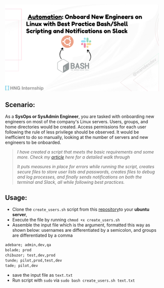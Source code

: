![Process Overview](images/hng-bash-banner.png)

## Scenario:
As a **SysOps or SysAdmin Engineer**, you are tasked with onboarding new engineers on most of the company's Linux servers. Users, groups, and home directories would be created. Access permissions for each user following the rule of less privilege should be observed. It would be inefficient to do so manually, looking at the number of servers and new engineers to be onboarded.
> *I have created a script that meets the basic requirements and some more. Check my [article](https://dev.to/wandexdev/automation-onboard-new-engineers-on-linux-with-best-practice-bashshell-scripting-121o) here for a detailed walk through* 
>
>*It puts measures in place for errors while running the script, creates secure files to store user lists and passwords, creates files to debug and log processes, and finally sends notifications on both the terminal and Slack, all while following best practices.*

## Usage:
- Clone the `create_users.sh` script from this [repository](https://github.com/wandexdev/Linux-User-Management-Automation-with-Bash-Scripting/blob/main/create_users.sh)to your **ubuntu server**,
- Execute the file by running `chmod +x create_users.sh`
- Assemble the input file which is the argument, formatted this way as shown below: usernames are differentiated by a semicolon, and groups are differentiated by a comma
```txt
adebare; admin,dev,qa
bolade; prod
chibuzor; test,dev,prod
tunde; pilot,prod,test,dev
tade; pilot,dev
```
- save the input file as `text.txt`
- Run script with `sudo` via `sudo bash create_users.sh text.txt`
